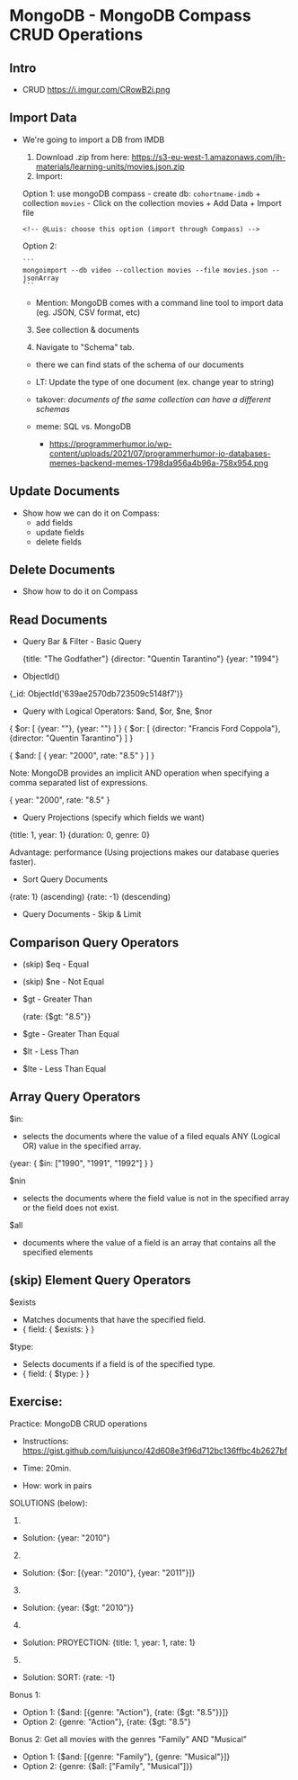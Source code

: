 
# MongoDB - MongoDB Compass CRUD Operations

<!-- 

- Status: draft 

- Methodology: for all the part of operators, rather than explaing one by one
  - explain only the basic concepts (eg. projection)


- @todo:
  - create a cheatsheet with all the different operators & how to use it
  - ask students to do the lab (they'll need to research & apply) 


Note: 
- in the database (IMDB) that we use for this lecture, year is stored as a string. 
- when we make the query, compare with a string (ex. `{year: "2010"}`)


-->

## Intro

- CRUD
  https://i.imgur.com/CRowB2i.png



## Import Data


- We're going to import a DB from IMDB

  1. Download .zip from here: https://s3-eu-west-1.amazonaws.com/ih-materials/learning-units/movies.json.zip
    
    <!--  
      @Luis: 
      - downloaded here: "\Ironhack\misc\backup-imdb-movies"
      - option 1: send .JSON directly on ZOOM 
      - option 2: send on Slack (works just fine, but students may not see where it is downloaded)
    -->

  2. Import: 
  
    Option 1: use mongoDB compass
      - create db: `cohortname-imdb` + collection `movies`
      - Click on the collection movies + Add Data + Import file

      <!-- @Luis: choose this option (import through Compass) -->

    Option 2: 
      
      ```
      mongoimport --db video --collection movies --file movies.json --jsonArray
      ```
    - Mention: MongoDB comes with a command line tool to import data (eg. JSON, CSV format, etc)


  3. See collection & documents

  4. Navigate to "Schema" tab.
    <!-- LT: demo only (ask students not to do it)  -->
    - there we can find stats of the schema of our documents
    - LT: Update the type of one document (ex. change year to string)
    - takover: *documents of the same collection can have a different schemas*

    - meme: SQL vs. MongoDB
      - https://programmerhumor.io/wp-content/uploads/2021/07/programmerhumor-io-databases-memes-backend-memes-1798da956a4b96a-758x954.png



## Update Documents

- Show how we can do it on Compass:
  - add fields
  - update fields
  - delete fields




## Delete Documents

- Show how to do it on Compass





## Read Documents


<!-- @luis: improve ?? -->


- Query Bar & Filter - Basic Query

  {title: "The Godfather"}
  {director: "Quentin Tarantino"}
  {year: "1994"}



- ObjectId()

{_id: ObjectId('639ae2570db723509c5148f7')}



- Query with Logical Operators: $and, $or, $ne, $nor


{ $or: [ {year: ""}, {year: ""} ] }
{ $or: [ {director: "Francis Ford Coppola"}, {director: "Quentin Tarantino"} ] }


{ $and: [ { year: "2000", rate: "8.5" } ] }

Note: MongoDB provides an implicit AND operation when specifying a comma separated list of expressions.

{ year: "2000", rate: "8.5" }




- Query Projections (specify which fields we want)

{title: 1, year: 1}
{duration: 0, genre: 0}

Advantage: performance (Using projections makes our database queries faster).




- Sort Query Documents

{rate: 1} (ascending)
{rate: -1} (descending)



- Query Documents - Skip & Limit





## Comparison Query Operators

- (skip) $eq - Equal
- (skip) $ne - Not Equal

- $gt - Greater Than

  {rate: {$gt: "8.5"}}

- $gte - Greater Than Equal

- $lt - Less Than
- $lte - Less Than Equal




## Array Query Operators

$in:
- selects the documents where the value of a filed equals ANY (Logical OR) value in the specified array.

{year: { $in: ["1990", "1991", "1992"] } }


$nin
- selects the documents where the field value is not in the specified array or the field does not exist.


$all
- documents where the value of a field is an array that contains all the specified elements




## (skip) Element Query Operators


$exists
- Matches documents that have the specified field.	
- { field: { $exists: <boolean> } }

$type: 
- Selects documents if a field is of the specified type.
- { field: { $type: <BSON type> } }




## Exercise:

Practice: MongoDB CRUD operations

- Instructions: https://gist.github.com/luisjunco/42d608e3f96d712bc136ffbc4b2627bf

- Time: 20min.
- How: work in pairs

<!-- 

@todo: 
- improve hints
- add solutions to that gist (collapsable)

-->


SOLUTIONS (below):

1. 
- Solution: {year: "2010"}

2. 
- Solution: {$or: [{year: "2010"}, {year: "2011"}]}

3. 
- Solution: {year: {$gt: "2010"}}

4. 
- Solution: PROYECTION: {title: 1, year: 1, rate: 1}

5. 
- Solution: SORT: {rate: -1}


Bonus 1: 
- Option 1: {$and: [{genre: "Action"}, {rate: {$gt: "8.5"}}]}
- Option 2: {genre: "Action"}, {rate: {$gt: "8.5"}


Bonus 2: Get all movies with the genres "Family" AND "Musical" 

- Option 1: {$and: [{genre: "Family"}, {genre: "Musical"}]}
- Option 2: {genre: {$all: ["Family", "Musical"]}}




